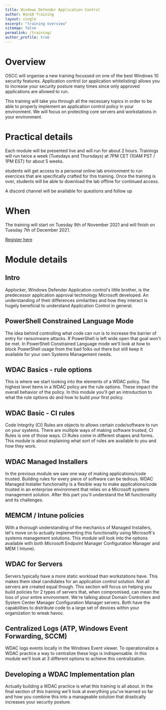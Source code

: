```yaml
---
title: Windows Defender Application Control
author: Win10 Training 
layout: single
excerpt: "training overview"
sitemap: false
permalink: /training/
author_profile: true
---
```


# Overview #
OSCC will organise a new training focussed on one of the best Windows 10 security features. Application control (or application whitelisting) allows you to increase your security posture many times since only approved applications are allowed to run. 

This training will take you through all the necessary topics in order to be able to properly implement an application control policy in your environment.  We will focus on protecting core servers and workstations in your environment. 

# Practical details #
Each module will be presented live and will run for about 2 hours. Trainings will run twice a week (Tuesdays and Thursdays) at 7PM CET (10AM PST / 1PM EST) for about 5 weeks.

students will get access to a personal online lab environment to run exercices that are specifically crafted for this training. Once the training is over, students will be able to download the lab offline for continued access.

A discord channel will be available for questions and follow up

# When #
The training will start on Tuesday 9th of November 2021 and will finish on Tuesday 7th of December 2021.

[Register here](https://www.eventbrite.com/)

# Module details #
## Intro ##

Applocker, Windows Defender Application control's little brother, is the predecessor application approval technology Microsoft developed. An understanding of their differences similarities and how they interact is hugely beneficial to understand Application Control in general.

## PowerShell Constrained Language Mode ##

The idea behind controlling what code can run is to increase the barrier of entry for ransomware attacks. If PowerShell is left wide open that goal won't be met. In PowerShell Constrained Language mode we'll look at how to block PowerShell usage from the bad folks out there but still keep it available for your own Systems Management needs.

## WDAC Basics - rule options ##

This is where we start looking into the elements of a WDAC policy. The highest level items in a WDAC policy are the rule options. These impact the overall behavior of the policy. In this module you'll get an introduction to what the rule options do and how to build your first policy.

## WDAC Basic - CI rules ##

Code Integrity (CI) Rules are objects to allows certain code/software to run on your systems. There are multiple ways of making software trusted, CI Rules is one of those ways. CI Rules come in different shapes and forms. This module is about explaining what sort of rules are available to you and how they work.

## WDAC Managed Installers ##

In the previous module we saw one way of making applications/code trusted. Building rules for every piece of software can be tedious. WDAC Managed Installer functionality is a flexible way to make applications/code trusted in an enterprise environment that relies on a Microsoft systems management solution. After this part you'll understand the MI functionality and its challenges.

## MEMCM / Intune policies ##

With a thorough understanding of the mechanics of Managed Installers, let's move on to actually implementing this functionality using Microsoft's systems management solutions. This module will look into the options available with both Microsoft Endpoint Manager Configuration Manager and MEM ( Intune).

## WDAC for Servers ##

Servers typically have a more static workload than workstations have. This makes them ideal candidates for an application control solution. Not all servers are created equal though. This section will focus on helping you build policies for 2 types of servers that, when compromised, can mean the loss of your entire environment. We're talking about Domain Controllers and System Center Manager Configuration Manager servers. Both have the capabilities to distribute code to a large set of devices within your organization to wreak havoc.

## Centralized Logs (ATP, Windows Event Forwarding, SCCM) ##

WDAC logs events locally in the Windows Event viewer. To operationalize a WDAC practice a way to centralize these logs is indispensable. In this module we'll look at 3 different options to achieve this centralization.

## Developing a WDAC Implementation plan ##

Actually building a WDAC practice is what this training is all about. In the final section of this training we'll look at everything you've learned so far and how you combine this into a manageable solution that drastically increases your security posture.